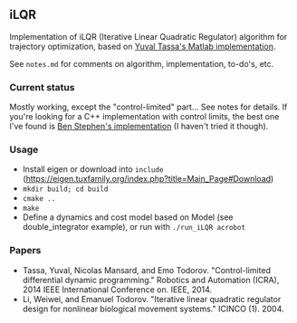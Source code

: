 ## iLQR

Implementation of iLQR (Iterative Linear Quadratic Regulator) algorithm for trajectory optimization, based on [Yuval Tassa's Matlab implementation](https://www.mathworks.com/matlabcentral/fileexchange/52069-ilqg-ddp-trajectory-optimization).

See `notes.md` for comments on algorithm, implementation, to-do's, etc. 

### Current status

Mostly working, except the "control-limited" part... See notes for details. If you're looking for a C++ implementation with control limits, the best one I've found is [Ben Stephen's implementation](http://www.cs.cmu.edu/~bstephe1/) (I haven't tried it though). 

### Usage

* Install eigen or download into `include` (https://eigen.tuxfamily.org/index.php?title=Main_Page#Download)
* `mkdir build; cd build`
* `cmake ..` 
* `make`
* Define a dynamics and cost model based on Model (see double_integrator example), or run with `./run_iLQR acrobot`

### Papers

* Tassa, Yuval, Nicolas Mansard, and Emo Todorov. "Control-limited differential dynamic programming." Robotics and Automation (ICRA), 2014 IEEE International Conference on. IEEE, 2014.
* Li, Weiwei, and Emanuel Todorov. "Iterative linear quadratic regulator design for nonlinear biological movement systems." ICINCO (1). 2004.
